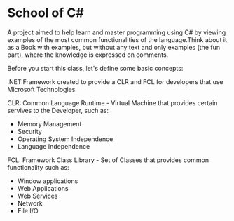 School of C#
================

A project aimed to help learn and master programming using C# by viewing examples of the most common functionalities of the language.Think about it as a Book with examples, but without any text and only examples (the fun part), where the knowledge is expressed on comments.

Before you start this class, let's define some basic concepts:

.NET:Framework created to provide a CLR and FCL for developers that use Microsoft Technologies

CLR: Common Language Runtime - Virtual Machine that provides certain servives to the Developer, such as:
 - Memory Management
 - Security
 - Operating System Independence
 - Language Independence

FCL: Framework Class Library - Set of Classes that provides common functionality such as:
 - Window applications
 - Web Applications
 - Web Services 
 - Network
 - File I/O

